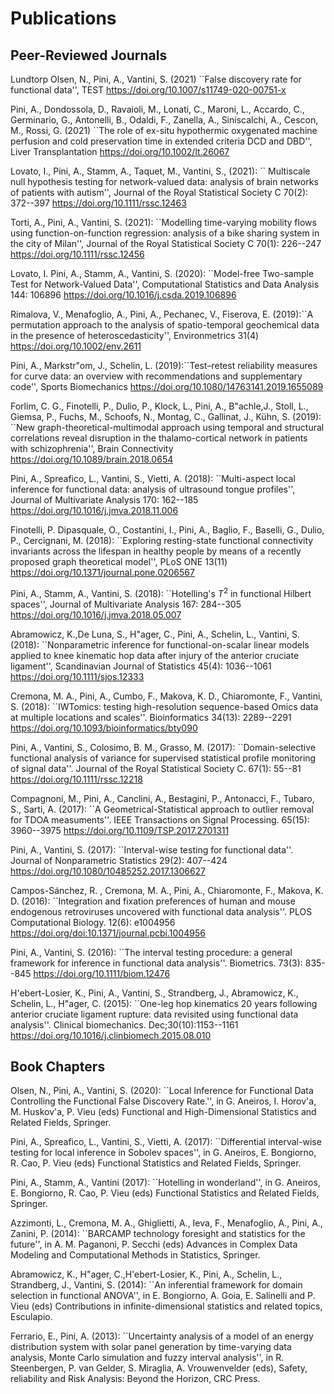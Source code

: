 # Publications

## Peer-Reviewed Journals

Lundtorp Olsen, N., Pini, A., Vantini, S. (2021) ``False discovery rate for functional data'', TEST https://doi.org/10.1007/s11749-020-00751-x

Pini, A., Dondossola, D., Ravaioli, M., Lonati, C., Maroni, L., Accardo, C., Germinario, G., Antonelli, B., Odaldi, F., Zanella, A., Siniscalchi, A., Cescon, M., Rossi, G. (2021) ``The role of ex-situ hypothermic oxygenated machine perfusion and cold preservation time in extended criteria DCD and DBD'', Liver Transplantation https://doi.org/10.1002/lt.26067

Lovato, I.,  Pini, A., Stamm, A., Taquet, M., Vantini, S.,  (2021): `` Multiscale null hypothesis testing for network-valued data: analysis of brain networks of patients with autism'', Journal of the Royal Statistical Society C 70(2): 372--397 https://doi.org/10.1111/rssc.12463


Torti, A., Pini, A., Vantini, S. (2021): ``Modelling time-varying mobility flows using function-on-function regression: analysis of a bike sharing system in the city of Milan'',  Journal of the Royal Statistical Society C 70(1): 226--247 https://doi.org/10.1111/rssc.12456

Lovato, I. Pini, A., Stamm, A., Vantini, S. (2020): ``Model-free Two-sample Test for Network-Valued Data'', Computational Statistics and Data Analysis 144: 106896 https://doi.org/10.1016/j.csda.2019.106896


Rimalova, V., Menafoglio, A., Pini, A., Pechanec, V., Fiserova, E. (2019):``A permutation approach to the analysis of spatio-temporal geochemical data in the presence of heteroscedasticity'', Environmetrics 31(4) https://doi.org/10.1002/env.2611

Pini, A., Markstr\"om,  J.,  Schelin, L. (2019):``Test–retest reliability measures for curve data: an overview with recommendations and supplementary code'', Sports Biomechanics https://doi.org/10.1080/14763141.2019.1655089


Forlim, C. G., Finotelli, P., Dulio, P., Klock, L., Pini, A., B\"achle,J.,  Stoll, L.,  Giemsa, P.,  Fuchs, M., Schoofs, N., Montag, C., Gallinat, J.,  Kühn, S. (2019):  ``New graph-theoretical-multimodal approach using temporal and structural correlations reveal disruption in the thalamo-cortical network in patients with schizophrenia'', Brain Connectivity https://doi.org/10.1089/brain.2018.0654

Pini, A., Spreafico, L.,  Vantini, S., Vietti, A. (2018): ``Multi-aspect local inference for functional data: analysis of ultrasound tongue profiles'', Journal of Multivariate Analysis 170: 162--185 https://doi.org/10.1016/j.jmva.2018.11.006

Finotelli, P. Dipasquale, O., Costantini, I.,  Pini, A.,  Baglio, F., Baselli, G.,  Dulio, P.,  Cercignani, M. (2018): ``Exploring resting-state functional connectivity invariants across the lifespan in healthy people by means of a recently proposed graph theoretical model'', PLoS ONE 13(11) https://doi.org/10.1371/journal.pone.0206567


Pini, A.,  Stamm, A., Vantini, S. (2018): ``Hotelling's $T^2$ in functional Hilbert spaces'', Journal of Multivariate Analysis 167: 284--305 https://doi.org/10.1016/j.jmva.2018.05.007


Abramowicz, K.,De Luna, S.,  H\"ager, C.,  Pini, A.,  Schelin, L.,  Vantini, S. (2018): ``Nonparametric inference for functional-on-scalar linear models applied to knee kinematic hop data after injury of the anterior cruciate ligament'', Scandinavian Journal of Statistics 45(4): 1036--1061 https://doi.org/10.1111/sjos.12333


Cremona, M. A.,  Pini, A., Cumbo, F., Makova, K. D., Chiaromonte, F., Vantini, S.	(2018): ``IWTomics: testing high-resolution sequence-based Omics data at multiple locations and scales''. Bioinformatics 34(13): 2289--2291 https://doi.org/10.1093/bioinformatics/bty090

Pini, A.,   Vantini, S.,   Colosimo, B. M.,   Grasso, M. (2017): ``Domain-selective functional analysis of variance  for supervised statistical profile  monitoring of signal data''. Journal of the Royal Statistical Society C. 67(1): 55--81 https://doi.org/10.1111/rssc.12218

Compagnoni, M., Pini,  A.,  Canclini, A.,  Bestagini, P., Antonacci,  F., Tubaro, S., Sarti, A. (2017): ``A Geometrical-Statistical approach to outlier removal for TDOA measuments''. IEEE Transactions on Signal Processing.  65(15): 3960--3975 https://doi.org/10.1109/TSP.2017.2701311

Pini, A.,   Vantini, S. (2017): ``Interval-wise testing for functional data''. Journal of Nonparametric Statistics 29(2): 407--424 https://doi.org/10.1080/10485252.2017.1306627


Campos-Sánchez, R. ,  Cremona, M.  A.,  Pini,  A.,  Chiaromonte, F., Makova, K.  D. (2016): ``Integration and fixation preferences of human and mouse endogenous retroviruses uncovered with functional data analysis''. PLOS Computational Biology. 12(6): e1004956 https://doi.org/doi:10.1371/journal.pcbi.1004956 

Pini, A.,   Vantini, S. (2016): ``The interval testing procedure: a general framework for inference in functional data analysis''. Biometrics. 73(3): 835--845 https://doi.org/10.1111/biom.12476

H\'ebert-Losier, K.,  Pini,    A.,   Vantini, S.,   Strandberg,  J.,  Abramowicz,  K., Schelin, L.,    H\"ager, C. (2015): ``One-leg hop kinematics 20 years following anterior cruciate ligament rupture: data revisited using functional data analysis''. Clinical biomechanics. Dec;30(10):1153--1161 https://doi.org/10.1016/j.clinbiomech.2015.08.010

## Book Chapters

Olsen, N.,  Pini, A.,  Vantini, S. (2020): ``Local Inference for Functional Data Controlling the Functional False Discovery Rate.'', in G. Aneiros, I. Horov\'a, M. Huskov\'a, P. Vieu (eds) Functional and High-Dimensional Statistics and Related Fields, Springer.


Pini, A., Spreafico, L.,  Vantini, S., Vietti, A.  (2017): ``Differential interval-wise testing for local inference in Sobolev spaces'', in G. Aneiros, E. Bongiorno, R. Cao, P. Vieu (eds) Functional Statistics and Related Fields, Springer.

Pini, A., Stamm, A.,  Vantini (2017): ``Hotelling in wonderland'', in G. Aneiros, E. Bongiorno, R. Cao, P. Vieu (eds) Functional Statistics and Related Fields, Springer.


Azzimonti, L.,  Cremona,  M. A.,   Ghiglietti, A., Ieva,  F.,  Menafoglio, A.,  Pini, A., Zanini, P. (2014): ``BARCAMP technology foresight and statistics for the future'', in A.  M.  Paganoni, P.  Secchi (eds) Advances in Complex Data Modeling and Computational Methods in Statistics, Springer.

Abramowicz, K., H\"ager, C.,H\'ebert-Losier, K.,  Pini, A., Schelin, L., Strandberg, J., Vantini, S. (2014): ``An inferential framework for domain selection in functional ANOVA'', in E.  Bongiorno, A.   Goia, E.  Salinelli and P.  Vieu (eds) Contributions in infinite-dimensional statistics and related topics, Esculapio.


Ferrario, E.,  Pini, A. (2013): ``Uncertainty analysis of a model of an energy distribution system with solar panel generation by time-varying data analysis, Monte Carlo simulation and fuzzy interval analysis'', in R. Steenbergen, P.  van Gelder, S.  Miraglia, A.   Vrouwenvelder (eds), Safety, reliability and Risk Analysis: Beyond the Horizon, CRC Press.
